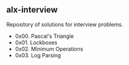 ## alx-interview
Repository of solutions for interview problems.

- 0x00. Pascal's Triangle
- 0x01. Lockboxes
- 0x02. Minimum Operations
- 0x03. Log Parsing

